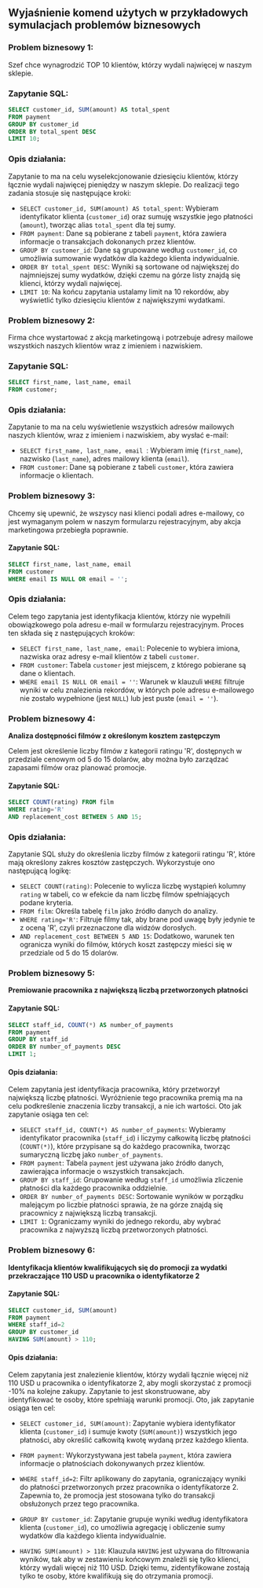 

## Wyjaśnienie komend użytych w przykładowych symulacjach problemów biznesowych

### Problem biznesowy 1: 
Szef chce wynagrodzić TOP 10 klientów, którzy wydali najwięcej w naszym sklepie.

### Zapytanie SQL:
```sql
SELECT customer_id, SUM(amount) AS total_spent
FROM payment
GROUP BY customer_id
ORDER BY total_spent DESC
LIMIT 10;
```

### Opis działania:
Zapytanie to ma na celu wyselekcjonowanie dziesięciu klientów, którzy łącznie wydali najwięcej pieniędzy w naszym sklepie. Do realizacji tego zadania stosuje się następujące kroki:

- `SELECT customer_id, SUM(amount) AS total_spent`: Wybieram identyfikator klienta (`customer_id`) oraz sumuję wszystkie jego płatności (`amount`), tworząc alias `total_spent` dla tej sumy.
- `FROM payment`: Dane są pobierane z tabeli `payment`, która zawiera informacje o transakcjach dokonanych przez klientów.
- `GROUP BY customer_id`: Dane są grupowane według `customer_id`, co umożliwia sumowanie wydatków dla każdego klienta indywidualnie.
- `ORDER BY total_spent DESC`: Wyniki są sortowane od największej do najmniejszej sumy wydatków, dzięki czemu na górze listy znajdą się klienci, którzy wydali najwięcej.
- `LIMIT 10`: Na końcu zapytania ustalamy limit na 10 rekordów, aby wyświetlić tylko dziesięciu klientów z największymi wydatkami.


### Problem biznesowy 2: 
Firma chce wystartować z akcją marketingową i potrzebuje adresy mailowe wszystkich naszych klientów wraz z imieniem i nazwiskiem.

### Zapytanie SQL:
```sql
SELECT first_name, last_name, email
FROM customer;
```

### Opis działania:
Zapytanie to ma na celu wyświetlenie wszystkich adresów mailowych naszych klientów, wraz z imieniem i nazwiskiem, aby wysłać e-mail:

- `SELECT first_name, last_name, email `: Wybieram imię (`first_name`), nazwisko (`last_name`), adres mailowy klienta (`email`).
- `FROM customer`: Dane są pobierane z tabeli `customer`, która zawiera informacje o klientach.


### Problem biznesowy 3:
Chcemy się upewnić, że wszyscy nasi klienci podali adres e-mailowy, co jest wymaganym polem w naszym formularzu rejestracyjnym, aby akcja marketingowa przebiegła poprawnie.

#### Zapytanie SQL:
```sql
SELECT first_name, last_name, email
FROM customer
WHERE email IS NULL OR email = '';
```

### Opis działania:
Celem tego zapytania jest identyfikacja klientów, którzy nie wypełnili obowiązkowego pola adresu e-mail w formularzu rejestracyjnym. Proces ten składa się z następujących kroków:

- `SELECT first_name, last_name, email`: Polecenie to wybiera imiona, nazwiska oraz adresy e-mail klientów z tabeli `customer`.
- `FROM customer`: Tabela `customer` jest miejscem, z którego pobierane są dane o klientach.
- `WHERE email IS NULL OR email = ''`: Warunek w klauzuli `WHERE` filtruje wyniki w celu znalezienia rekordów, w których pole adresu e-mailowego nie zostało wypełnione (jest `NULL`) lub jest puste (`email = ''`).

### Problem biznesowy 4:
**Analiza dostępności filmów z określonym kosztem zastępczym**

Celem jest określenie liczby filmów z kategorii ratingu 'R', dostępnych w przedziale cenowym od 5 do 15 dolarów, aby można było zarządzać zapasami filmów oraz planować promocje.

#### Zapytanie SQL:
```sql
SELECT COUNT(rating) FROM film
WHERE rating='R'
AND replacement_cost BETWEEN 5 AND 15;
``` 
### Opis działania:
Zapytanie SQL służy do określenia liczby filmów z kategorii ratingu 'R', które mają określony zakres kosztów zastępczych. Wykorzystuje ono następującą logikę:

- `SELECT COUNT(rating)`: Polecenie to wylicza liczbę wystąpień kolumny `rating` w tabeli, co w efekcie da nam liczbę filmów spełniających podane kryteria.
- `FROM film`: Określa tabelę `film` jako źródło danych do analizy.
- `WHERE rating='R'`: Filtruje filmy tak, aby brane pod uwagę były jedynie te z oceną 'R', czyli przeznaczone dla widzów dorosłych.
- `AND replacement_cost BETWEEN 5 AND 15`: Dodatkowo, warunek ten ogranicza wyniki do filmów, których koszt zastępczy mieści się w przedziale od 5 do 15 dolarów. 


### Problem biznesowy 5:
**Premiowanie pracownika z największą liczbą przetworzonych płatności**

#### Zapytanie SQL:
```sql
SELECT staff_id, COUNT(*) AS number_of_payments
FROM payment
GROUP BY staff_id
ORDER BY number_of_payments DESC
LIMIT 1;
```

#### Opis działania:
Celem zapytania jest identyfikacja pracownika, który przetworzył największą liczbę płatności. Wyróżnienie tego pracownika premią ma na celu podkreślenie znaczenia liczby transakcji, a nie ich wartości. Oto jak zapytanie osiąga ten cel:

- `SELECT staff_id, COUNT(*) AS number_of_payments`: Wybieramy identyfikator pracownika (`staff_id`) i liczymy całkowitą liczbę płatności (`COUNT(*)`), które przypisane są do każdego pracownika, tworząc sumaryczną liczbę jako `number_of_payments`.
- `FROM payment`: Tabela `payment` jest używana jako źródło danych, zawierająca informacje o wszystkich transakcjach.
- `GROUP BY staff_id`: Grupowanie według `staff_id` umożliwia zliczenie płatności dla każdego pracownika oddzielnie.
- `ORDER BY number_of_payments DESC`: Sortowanie wyników w porządku malejącym po liczbie płatności sprawia, że na górze znajdą się pracownicy z największą liczbą transakcji.
- `LIMIT 1`: Ograniczamy wyniki do jednego rekordu, aby wybrać pracownika z najwyższą liczbą przetworzonych płatności.


### Problem biznesowy 6:
**Identyfikacja klientów kwalifikujących się do promocji za wydatki przekraczające 110 USD u pracownika o identyfikatorze 2**

#### Zapytanie SQL:
```sql
SELECT customer_id, SUM(amount) 
FROM payment
WHERE staff_id=2
GROUP BY customer_id
HAVING SUM(amount) > 110;
```

#### Opis działania:
Celem zapytania jest znalezienie klientów, którzy wydali łącznie więcej niż 110 USD u pracownika o identyfikatorze 2, aby mogli skorzystać z promocji -10% na kolejne zakupy. Zapytanie to jest skonstruowane, aby identyfikować te osoby, które spełniają warunki promocji. Oto, jak zapytanie osiąga ten cel:

- `SELECT customer_id, SUM(amount)`: Zapytanie wybiera identyfikator klienta (`customer_id`) i sumuje kwoty (`SUM(amount)`) wszystkich jego płatności, aby określić całkowitą kwotę wydaną przez każdego klienta.

- `FROM payment`: Wykorzystywana jest tabela `payment`, która zawiera informacje o płatnościach dokonywanych przez klientów.

- `WHERE staff_id=2`: Filtr aplikowany do zapytania, ograniczający wyniki do płatności przetworzonych przez pracownika o identyfikatorze 2. Zapewnia to, że promocja jest stosowana tylko do transakcji obsłużonych przez tego pracownika.

- `GROUP BY customer_id`: Zapytanie grupuje wyniki według identyfikatora klienta (`customer_id`), co umożliwia agregację i obliczenie sumy wydatków dla każdego klienta indywidualnie.

- `HAVING SUM(amount) > 110`: Klauzula `HAVING` jest używana do filtrowania wyników, tak aby w zestawieniu końcowym znaleźli się tylko klienci, którzy wydali więcej niż 110 USD. Dzięki temu, zidentyfikowane zostają tylko te osoby, które kwalifikują się do otrzymania promocji.






